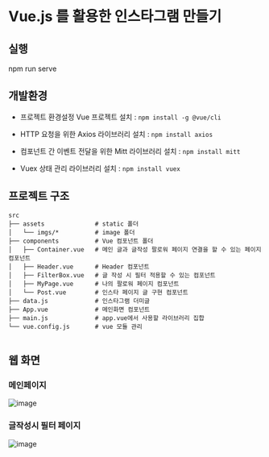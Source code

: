 # Vue.js 를 활용한 인스타그램 만들기

## 실행
 npm run serve

## 개발환경

* 프로젝트 환경설정 Vue 프로젝트 설치 : `npm install -g @vue/cli` <br />

* HTTP 요청을 위한 Axios 라이브러리 설치 : `npm install axios` <br />

* 컴포넌트 간 이벤트 전달을 위한 Mitt 라이브러리 설치 : `npm install mitt` <br />

* Vuex 상태 관리 라이브러리 설치 : `npm install vuex` <br />

## 프로젝트 구조
```
src
├── assets              # static 폴더
│   └── imgs/*          # image 폴더
├── components          # Vue 컴포넌트 폴더
│   ├── Container.vue   # 메인 글과 글작성 팔로워 페이지 연결을 할 수 있는 페이지 컴포넌트
│   ├── Header.vue      # Header 컴포넌트
│   ├── FilterBox.vue   # 글 작성 시 필터 적용할 수 있는 컴포넌트
│   ├── MyPage.vue      # 나의 팔로워 페이지 컴포넌트
│   └── Post.vue        # 인스타 페이지 글 구현 컴포넌트
├── data.js             # 인스타그램 더미글
├── App.vue             # 메인화면 컴포넌트
├── main.js             # app.vue에서 사용할 라이브러리 집합
└── vue.config.js       # vue 모듈 관리


```

## 웹 화면

### 메인페이지

![image](https://github.com/dongridongil/vuestargram/assets/108976641/d6319463-ebe3-4632-b407-dc4fa5c92aa5)

###  글작성시 필터 페이지

![image](https://github.com/dongridongil/vuestargram/assets/108976641/628adc02-b7c3-4ef3-bf67-c976945ab956)

